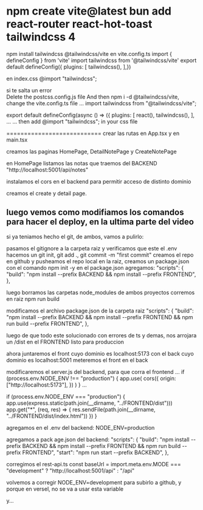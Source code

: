 npm create vite@latest
bun add react-router react-hot-toast
tailwindcss 4
=========================
npm install tailwindcss @tailwindcss/vite
en vite.config.ts
  import { defineConfig } from 'vite'
  import tailwindcss from '@tailwindcss/vite'
  export default defineConfig({  plugins: [    tailwindcss(),  ],})

en index.css    @import "tailwindcss";

si te salta un error    
Delete the postcss.config.js file
And then npm i -d @tailwindcss/vite, 
change the vite.config.ts file
...
import tailwindcss from "@tailwindcss/vite";

export default defineConfig(async () => ({
  plugins: [
    react(),
    tailwindcss(),
  ],
...
...
then add @import "tailwindcss"; in your css file

===========================
crear las rutas en App.tsx y en main.tsx

creamos las paginas HomePage, DetailNotePage y CreateNotePage

en HomePage listamos las notas que traemos del BACKEND "http://localhost:5001/api/notes"

instalamos el cors en el backend para permitir acceso de distinto dominio

creamos el create y detail page.

luego vemos como modifiamos los comandos para hacer el deploy, en la ultima parte del video
--------------------------------------------------------------------------------------------
si ya teniamos hecho el git, de ambos, vamos a pulirlo:

pasamos el gitignore a la carpeta raiz y verificamos que este el .env
hacemos un git init, git add ., git commit -m "first commit"
creamos el repo en github y pusheamos el repo local
en la raiz, creamos un package.json con el comando npm init -y
en el package.json agregamos:
"scripts": {
    "build": "npm install --prefix BACKEND && npm install --prefix FRONTEND",
  },

luego borramos las carpetas node_modules de ambos proyectos
corremos en raiz npm run build

modificamos el archivo package.json de la carpeta raiz
"scripts": {
    "build": "npm install --prefix BACKEND && npm install --prefix FRONTEND && npm run build --prefix FRONTEND",
  },

  luego de que todo este solucionado con errores de ts y demas, 
  nos arrojara un /dist en el FRONTEND listo para produccion

  ahora juntaremos el front cuyo dominio es localhost:5173 con el back cuyo dominio es localhost:5001
  meteremos el front en el back

  modificaremos el server.js del backend, para que corra el frontend
  ...
  if (process.env.NODE_ENV !== "production") {
    app.use(
      cors({
        origin: ["http://localhost:5173"],
      })
    )
  }
  ...

  if (process.env.NODE_ENV === "production") {
  app.use(express.static(path.join(__dirname, "../FRONTEND/dist")))
  app.get("*", (req, res) => {
    res.sendFile(path.join(__dirname, "../FRONTEND/dist/index.html"))
  })
}

agregamos en el .env del backend:
NODE_ENV=production

agregamos a pack  age.json del backend:
"scripts": {
    "build": "npm install --prefix BACKEND && npm install --prefix FRONTEND && npm run build --prefix FRONTEND",
    "start": "npm run start --prefix BACKEND",
  },

corregimos el rest-api.ts
const baseUrl = import.meta.env.MODE === "development" ? "http://localhost:5001/api" : "/api"

volvemos a corregir
NODE_ENV=development para subirlo a github, y porque en versel, no se va a usar esta variable

y...




